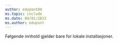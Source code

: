 ```yaml
---
author: edupont04
ms.topic: include
ms.date: 04/01/2022
ms.author: edupont
---
```

Følgende innhold gjelder bare for lokale installasjoner.